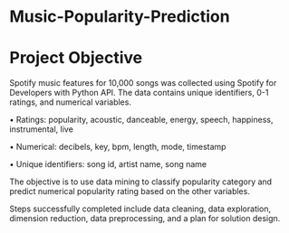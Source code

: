 # Music-Popularity-Prediction
# Project Objective
Spotify music features for 10,000 songs was collected using Spotify for Developers with Python API. The data contains unique identifiers, 0-1 ratings, and numerical variables.

  • Ratings: popularity, acoustic, danceable, energy, speech, happiness, instrumental, live
  
  • Numerical: decibels, key, bpm, length, mode, timestamp
  
  • Unique identifiers: song id, artist name, song name
  
The objective is to use data mining to classify popularity category and predict numerical popularity rating based on the other variables.

Steps successfully completed include data cleaning, data exploration, dimension reduction, data preprocessing, and a plan for solution design.
